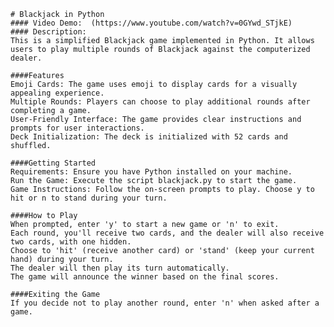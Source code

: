     # Blackjack in Python
    #### Video Demo:  (https://www.youtube.com/watch?v=0GYwd_STjkE)
    #### Description:
    This is a simplified Blackjack game implemented in Python. It allows users to play multiple rounds of Blackjack against the computerized dealer.

    ####Features
    Emoji Cards: The game uses emoji to display cards for a visually appealing experience.
    Multiple Rounds: Players can choose to play additional rounds after completing a game.
    User-Friendly Interface: The game provides clear instructions and prompts for user interactions.
    Deck Initialization: The deck is initialized with 52 cards and shuffled.

    ####Getting Started
    Requirements: Ensure you have Python installed on your machine.
    Run the Game: Execute the script blackjack.py to start the game.
    Game Instructions: Follow the on-screen prompts to play. Choose y to hit or n to stand during your turn.

    ####How to Play
    When prompted, enter 'y' to start a new game or 'n' to exit.
    Each round, you'll receive two cards, and the dealer will also receive two cards, with one hidden.
    Choose to 'hit' (receive another card) or 'stand' (keep your current hand) during your turn.
    The dealer will then play its turn automatically.
    The game will announce the winner based on the final scores.

    ####Exiting the Game
    If you decide not to play another round, enter 'n' when asked after a game.
